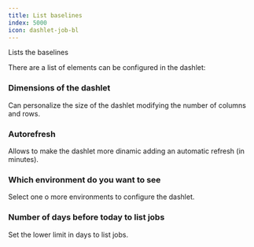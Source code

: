 ```yaml
---
title: List baselines
index: 5000
icon: dashlet-job-bl
---
```


Lists the baselines

There are a list of elements can be configured in the dashlet:


### Dimensions of the dashlet

Can personalize the size of the dashlet modifying the number of columns and rows.

### Autorefresh

Allows to make the dashlet more dinamic adding an automatic refresh (in minutes).

### Which environment do you want to see

Select one o more environments to configure the dashlet.

### Number of days before today to list jobs

Set the lower limit in days to list jobs.